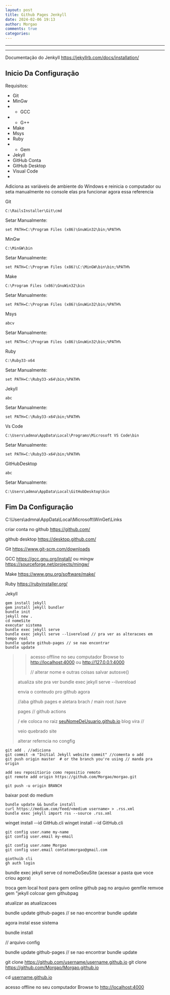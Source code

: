 ```yaml
---
layout: post
title: Github Pages Jenkyll
date: 2024-02-06 19:13
author: Morgao
comments: true
categories: 
---
```

---

---

Documentação do Jenkyll
<a href="https://jekyllrb.com/docs/installation/">https://jekyllrb.com/docs/installation/</a>
<h2 id="inicio-da-configuração">Inicio Da Configuração</h2>
Requisitos:
<ul>
 	<li>Git</li>
 	<li>MinGw</li>
 	<li>
<ul>
 	<li>GCC</li>
</ul>
</li>
 	<li>
<ul>
 	<li>G++</li>
</ul>
</li>
 	<li>Make</li>
 	<li>Msys</li>
 	<li>Ruby</li>
 	<li>
<ul>
 	<li>Gem</li>
</ul>
</li>
 	<li>Jekyll</li>
 	<li>GitHub Conta</li>
 	<li>GitHub Desktop</li>
 	<li>Visual Code</li>
 	<li></li>
</ul>
Adiciona as variáveis de ambiente do Windows e reinicia o computador
ou
seta manualmente no console elas pra funcionar agora
essa referencia

Git
<pre><code>C:\RailsInstaller\Git\cmd   
</code></pre>
Setar Manualmente:
<pre><code>set PATH=C:\Program Files (x86)\GnuWin32\bin;%PATH%
</code></pre>
MinGw
<pre><code>C:\MinGW\bin
</code></pre>
Setar Manualmente:
<pre><code>set PATH=C:\Program Files (x86)\C:\MinGW\bin\bin;%PATH%
</code></pre>
Make
<pre><code>C:\Program Files (x86)\GnuWin32\bin
</code></pre>
Setar Manualmente:
<pre><code>set PATH=C:\Program Files (x86)\GnuWin32\bin;%PATH%
</code></pre>
Msys
<pre><code>abcv
</code></pre>
Setar Manualmente:
<pre><code>set PATH=C:\Program Files (x86)\GnuWin32\bin;%PATH%
</code></pre>
Ruby
<pre><code>C:\Ruby33-x64
</code></pre>
Setar Manualmente:
<pre><code>set PATH=C:\Ruby33-x64\bin;%PATH% 
</code></pre>
Jekyll
<pre><code>abc
</code></pre>
Setar Manualmente:
<pre><code>set PATH=C:\Ruby33-x64\bin;%PATH% 
</code></pre>
Vs Code
<pre><code>C:\Users\admna\AppData\Local\Programs\Microsoft VS Code\bin
</code></pre>
Setar Manualmente:
<pre><code>set PATH=C:\Ruby33-x64\bin;%PATH% 
</code></pre>
GitHubDesktop
<pre><code>abc
</code></pre>
Setar Manualmente:
<pre><code>C:\Users\admna\AppData\Local\GitHubDesktop\bin
</code></pre>
<h2 id="fim-da-configuração">Fim Da Configuração</h2>
C:\Users\admna\AppData\Local\Microsoft\WinGet\Links

criar conta no github
<a href="https://github.com/">https://github.com/</a>

github desktop
<a href="https://desktop.github.com/">https://desktop.github.com/</a>

Git
<a href="https://www.git-scm.com/downloads">https://www.git-scm.com/downloads</a>

GCC
<a href="https://gcc.gnu.org/install/">https://gcc.gnu.org/install/</a>
ou
mingw
<a href="https://sourceforge.net/projects/mingw/">https://sourceforge.net/projects/mingw/</a>

Make
<a href="https://www.gnu.org/software/make/">https://www.gnu.org/software/make/</a>

Ruby
<a href="https://rubyinstaller.org/">https://rubyinstaller.org/</a>

Jekyll
<pre><code>gem install jekyll
gem install jekyll bundler
bundle init   
jekyll new .
cd nomeSite
executar sistema
bundle exec jekyll serve
bundle exec jekyll serve --livereload // pra ver as alteracoes em tempo real
bundle update github-pages // se nao encontrar
bundle update
</code></pre>
<blockquote>
<blockquote>acesso offline no seu computador Browse to <a href="http://localhost:4000">http://localhost:4000</a> ou
<a href="http://127.0.0.1:4000">http://127.0.0.1:4000</a>

// alterar nome e outras coisas salvar autosve()</blockquote>
atualiza site pra ver bundle exec jekyll serve --livereload

envia o conteudo pro github agora

//aba github pages e aletara brach / main root /save

pages // github actions

/ ele coloca no raiz <a href="http://seuNomeDeUsuario.github.io">seuNomeDeUsuario.github.io</a> blog vira //

veio quebrado site

alterar referncia no congfig</blockquote>
<pre><code>git add . //adiciona
git commit -m "Initial Jekyll website commit" //comenta o add
git push origin master  # or the branch you're using // manda pra origin

add seu repositiorio como repositio remoto
git remote add origin https://github.com/Morgao/morgao.git

git push -u origin BRANCH
</code></pre>
baixar post do medium
<pre><code>bundle update &amp;&amp; bundle install
curl https://medium.com/feed/&lt;medium username&gt; &gt; .rss.xml
bundle exec jekyll import rss --source .rss.xml
</code></pre>
winget install --id GitHub.cli
winget install --id GitHub.cli
<pre><code>git config user.name my-name
git config user.email my-email

git config user.name Morgao
git config user.email contatomorgao@gmail.com

giothuib cli
gh auth login
</code></pre>
bundle exec jekyll serve
cd nomeDoSeuSite (acessar a pasta que voce criou agora)

troca gem local host para gem online github pag
no arquivo gemfile
remvoe gem "jekyll
colcoar
gem githubpag

atualizar as atualizacoes

bundle update github-pages // se nao encontrar
bundle update

agora instal esse sistema

bundle install

// arquivo config

bundle update github-pages // se nao encontrar
bundle update

git clone <a href="https://github.com/username/username.github.io">https://github.com/username/username.github.io</a>
git clone <a href="https://github.com/Morgao/Morgao.github.io">https://github.com/Morgao/Morgao.github.io</a>

cd <a href="http://username.github.io">username.github.io</a>

acesso offline no seu computador
Browse to <a href="http://localhost:4000">http://localhost:4000</a>
<div style="display: inline-block; white-space: nowrap;"></div>
